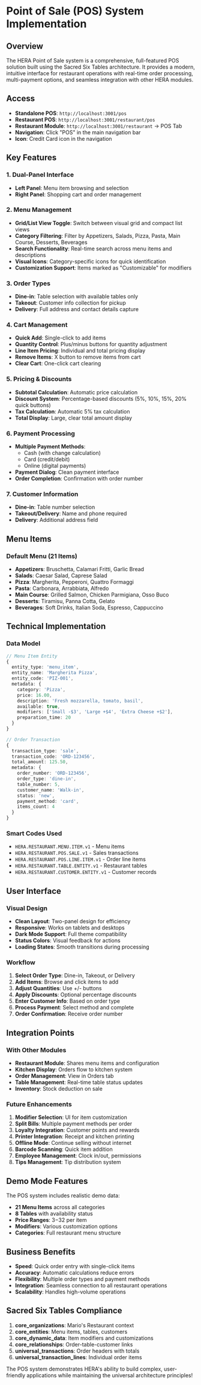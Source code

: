 # Point of Sale (POS) System Implementation

## Overview

The HERA Point of Sale system is a comprehensive, full-featured POS solution built using the Sacred Six Tables architecture. It provides a modern, intuitive interface for restaurant operations with real-time order processing, multi-payment options, and seamless integration with other HERA modules.

## Access

- **Standalone POS**: `http://localhost:3001/pos`
- **Restaurant POS**: `http://localhost:3001/restaurant/pos`
- **Restaurant Module**: `http://localhost:3001/restaurant` → POS Tab
- **Navigation**: Click "POS" in the main navigation bar
- **Icon**: Credit Card icon in the navigation

## Key Features

### 1. **Dual-Panel Interface**
- **Left Panel**: Menu item browsing and selection
- **Right Panel**: Shopping cart and order management

### 2. **Menu Management**
- **Grid/List View Toggle**: Switch between visual grid and compact list views
- **Category Filtering**: Filter by Appetizers, Salads, Pizza, Pasta, Main Course, Desserts, Beverages
- **Search Functionality**: Real-time search across menu items and descriptions
- **Visual Icons**: Category-specific icons for quick identification
- **Customization Support**: Items marked as "Customizable" for modifiers

### 3. **Order Types**
- **Dine-in**: Table selection with available tables only
- **Takeout**: Customer info collection for pickup
- **Delivery**: Full address and contact details capture

### 4. **Cart Management**
- **Quick Add**: Single-click to add items
- **Quantity Control**: Plus/minus buttons for quantity adjustment
- **Line Item Pricing**: Individual and total pricing display
- **Remove Items**: X button to remove items from cart
- **Clear Cart**: One-click cart clearing

### 5. **Pricing & Discounts**
- **Subtotal Calculation**: Automatic price calculation
- **Discount System**: Percentage-based discounts (5%, 10%, 15%, 20% quick buttons)
- **Tax Calculation**: Automatic 5% tax calculation
- **Total Display**: Large, clear total amount display

### 6. **Payment Processing**
- **Multiple Payment Methods**:
  - Cash (with change calculation)
  - Card (credit/debit)
  - Online (digital payments)
- **Payment Dialog**: Clean payment interface
- **Order Completion**: Confirmation with order number

### 7. **Customer Information**
- **Dine-in**: Table number selection
- **Takeout/Delivery**: Name and phone required
- **Delivery**: Additional address field

## Menu Items

### Default Menu (21 Items)
- **Appetizers**: Bruschetta, Calamari Fritti, Garlic Bread
- **Salads**: Caesar Salad, Caprese Salad
- **Pizza**: Margherita, Pepperoni, Quattro Formaggi
- **Pasta**: Carbonara, Arrabbiata, Alfredo
- **Main Course**: Grilled Salmon, Chicken Parmigiana, Osso Buco
- **Desserts**: Tiramisu, Panna Cotta, Gelato
- **Beverages**: Soft Drinks, Italian Soda, Espresso, Cappuccino

## Technical Implementation

### Data Model
```typescript
// Menu Item Entity
{
  entity_type: 'menu_item',
  entity_name: 'Margherita Pizza',
  entity_code: 'PIZ-001',
  metadata: {
    category: 'Pizza',
    price: 16.00,
    description: 'Fresh mozzarella, tomato, basil',
    available: true,
    modifiers: ['Small -$3', 'Large +$4', 'Extra Cheese +$2'],
    preparation_time: 20
  }
}

// Order Transaction
{
  transaction_type: 'sale',
  transaction_code: 'ORD-123456',
  total_amount: 125.50,
  metadata: {
    order_number: 'ORD-123456',
    order_type: 'dine-in',
    table_number: 5,
    customer_name: 'Walk-in',
    status: 'new',
    payment_method: 'card',
    items_count: 4
  }
}
```

### Smart Codes Used
- `HERA.RESTAURANT.MENU.ITEM.v1` - Menu items
- `HERA.RESTAURANT.POS.SALE.v1` - Sales transactions
- `HERA.RESTAURANT.POS.LINE.ITEM.v1` - Order line items
- `HERA.RESTAURANT.TABLE.ENTITY.v1` - Restaurant tables
- `HERA.RESTAURANT.CUSTOMER.ENTITY.v1` - Customer records

## User Interface

### Visual Design
- **Clean Layout**: Two-panel design for efficiency
- **Responsive**: Works on tablets and desktops
- **Dark Mode Support**: Full theme compatibility
- **Status Colors**: Visual feedback for actions
- **Loading States**: Smooth transitions during processing

### Workflow
1. **Select Order Type**: Dine-in, Takeout, or Delivery
2. **Add Items**: Browse and click items to add
3. **Adjust Quantities**: Use +/- buttons
4. **Apply Discounts**: Optional percentage discounts
5. **Enter Customer Info**: Based on order type
6. **Process Payment**: Select method and complete
7. **Order Confirmation**: Receive order number

## Integration Points

### With Other Modules
- **Restaurant Module**: Shares menu items and configuration
- **Kitchen Display**: Orders flow to kitchen system
- **Order Management**: View in Orders tab
- **Table Management**: Real-time table status updates
- **Inventory**: Stock deduction on sale

### Future Enhancements
1. **Modifier Selection**: UI for item customization
2. **Split Bills**: Multiple payment methods per order
3. **Loyalty Integration**: Customer points and rewards
4. **Printer Integration**: Receipt and kitchen printing
5. **Offline Mode**: Continue selling without internet
6. **Barcode Scanning**: Quick item addition
7. **Employee Management**: Clock in/out, permissions
8. **Tips Management**: Tip distribution system

## Demo Mode Features

The POS system includes realistic demo data:
- **21 Menu Items** across all categories
- **8 Tables** with availability status
- **Price Ranges**: $3-$32 per item
- **Modifiers**: Various customization options
- **Categories**: Full restaurant menu structure

## Business Benefits

- **Speed**: Quick order entry with single-click items
- **Accuracy**: Automatic calculations reduce errors
- **Flexibility**: Multiple order types and payment methods
- **Integration**: Seamless connection to all restaurant operations
- **Scalability**: Handles high-volume operations

## Sacred Six Tables Compliance

1. **core_organizations**: Mario's Restaurant context
2. **core_entities**: Menu items, tables, customers
3. **core_dynamic_data**: Item modifiers and customizations
4. **core_relationships**: Order-table-customer links
5. **universal_transactions**: Order headers with totals
6. **universal_transaction_lines**: Individual order items

The POS system demonstrates HERA's ability to build complex, user-friendly applications while maintaining the universal architecture principles!